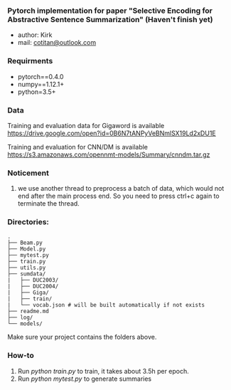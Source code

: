 ### Pytorch implementation for paper "Selective Encoding for Abstractive Sentence Summarization" (Haven't finish yet)
- author: Kirk
- mail: cotitan@outlook.com

### Requirments
- pytorch==0.4.0
- numpy==1.12.1+
- python=3.5+

### Data
Training and evaluation data for Gigaword is available https://drive.google.com/open?id=0B6N7tANPyVeBNmlSX19Ld2xDU1E

Training and evaluation for CNN/DM is available https://s3.amazonaws.com/opennmt-models/Summary/cnndm.tar.gz

### Noticement
1. we use another thread to preprocess a batch of data, which would not end after the main process end. So you need to press ctrl+c again to terminate the thread.

### Directories:
```
.
├── Beam.py
├── Model.py
├── mytest.py
├── train.py
├── utils.py
├── sumdata/
|   ├── DUC2003/
|   ├── DUC2004/
|   ├── Giga/
|   ├── train/
|   └── vocab.json # will be built automatically if not exists
├── readme.md
├── log/
└── models/
```
Make sure your project contains the folders above.

### How-to
1. Run _python train.py_ to train, it takes about 3.5h per epoch.
2. Run _python mytest.py_ to generate summaries

